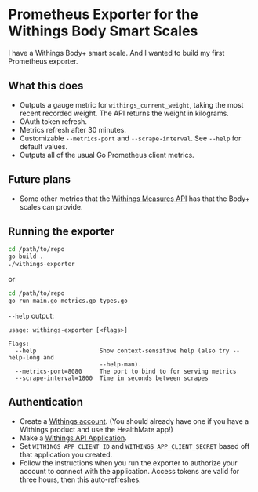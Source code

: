 # Prometheus Exporter for the Withings Body Smart Scales

I have a Withings Body+ smart scale. And I wanted to build my first Prometheus exporter.

## What this does

- Outputs a gauge metric for `withings_current_weight`, taking the most recent recorded weight. The API returns the weight in kilograms.
- OAuth token refresh.
- Metrics refresh after 30 minutes.
- Customizable `--metrics-port` and `--scrape-interval`. See `--help` for
  default values.
- Outputs all of the usual Go Prometheus client metrics.

## Future plans

- Some other metrics that the [Withings Measures API](https://developer.withings.com/oauth2/#operation/measure-getmeas) has that the Body+ scales can provide.

## Running the exporter

```sh
cd /path/to/repo
go build .
./withings-exporter
```

or

```sh
cd /path/to/repo
go run main.go metrics.go types.go
```

`--help` output:

```
usage: withings-exporter [<flags>]

Flags:
  --help                  Show context-sensitive help (also try --help-long and
                          --help-man).
  --metrics-port=8080     The port to bind to for serving metrics
  --scrape-interval=1800  Time in seconds between scrapes
```

## Authentication

- Create a [Withings account](https://account.withings.com/connectionuser/account_create). (You should already have one if you have a Withings product and use the HealthMate app!)
- Make a [Withings API Application](https://account.withings.com/connectionuser/account_create).
- Set `WITHINGS_APP_CLIENT_ID` and `WITHINGS_APP_CLIENT_SECRET` based off that application you created.
- Follow the instructions when you run the exporter to authorize your account to connect with the application. Access tokens are valid for three hours, then this auto-refreshes.
